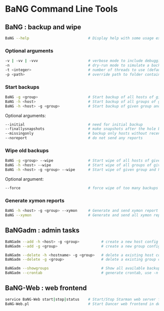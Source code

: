 BaNG Command Line Tools
=======================

BaNG : backup and wipe
----------------------

```sh
BaNG --help                           # Display help with some usage examples
```

### Optional arguments

```sh
-v | -vv | -vvv                       # verbose mode to include debugging messages of level 1-3
-n                                    # dry-run mode to simulate a backup (implies verbose)
-t <integer>                          # number of threads to use (default: 1)
-p <path>                             # override path to folder containing etc/
```

### Start backups

```sh
BaNG -g <group>                       # Start backup of all hosts of given group (provided BulkAllow is set)
BaNG -h <host>                        # Start backup of all groups of given host (provided BulkAllow is set)
BaNG -h <host> -g <group>             # Start backup of given group and host
```

Optional arguments:

```sh
--initial                             # need for initial backup
--finallysnapshots                    # make snapshots after the hole backup stuff
--missingonly                         # backup only hosts without recent backup (e.g. machines that were offline during the night)
--noreport                            # do not send any reports
```

### Wipe old backups

```sh
BaNG -g <group> --wipe                # Start wipe of all hosts of given group (provided BulkAllow is set)
BaNG -h <host> --wipe                 # Start wipe of all groups of given host (provided BulkAllow is set)
BaNG -h <host> -g <group> --wipe      # Start wipe of given group and host
```

Optional argument:

```sh
--force                               # force wipe of too many backups (override auto_wipe_limit)
```

### Generate xymon reports

```sh
BaNG -h <host> -g <group> --xymon     # Generate and send xymon report (without making backups)
BaNG --xymon                          # Generate and send all xymon reports (without making backups)
```


BaNGadm : admin tasks
---------------------

```sh
BaNGadm --add -h <host> -g <group>          # create a new host config
BaNGadm --add -g <group>                    # create a new group config

BaNGadm --delete -h <hostname> -g <group>   # delete a existing host config
BaNGadm --delete -g <group>                 # delete a existing group config

BaNGadm --showgroups                        # Show all available backup groups
BaNGadm --crontab                           # generate crontab, use -n to show only the generated crontab
```


BaNG-Web : web frontend
-----------------------

```sh
service BaNG-Web start|stop|status    # Start/Stop Starman web server for production environment
BaNG-Web.pl                           # Start Dancer web frontend in development mode on port 3000
```
